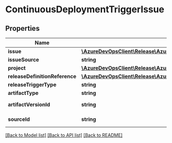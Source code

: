 # ContinuousDeploymentTriggerIssue

## Properties
Name | Type | Description | Notes
------------ | ------------- | ------------- | -------------
**issue** | [**\AzureDevOpsClient\Release\AzureDevOpsClient\Release\Model\Issue**](Issue.md) |  | [optional] 
**issueSource** | **string** |  | [optional] 
**project** | [**\AzureDevOpsClient\Release\AzureDevOpsClient\Release\Model\ProjectReference**](ProjectReference.md) |  | [optional] 
**releaseDefinitionReference** | [**\AzureDevOpsClient\Release\AzureDevOpsClient\Release\Model\ReleaseDefinitionShallowReference**](ReleaseDefinitionShallowReference.md) |  | [optional] 
**releaseTriggerType** | **string** |  | [optional] 
**artifactType** | **string** | Artifact type. | [optional] 
**artifactVersionId** | **string** | ArtifactVersion ID. | [optional] 
**sourceId** | **string** | Artifact source ID. | [optional] 

[[Back to Model list]](../README.md#documentation-for-models) [[Back to API list]](../README.md#documentation-for-api-endpoints) [[Back to README]](../README.md)


